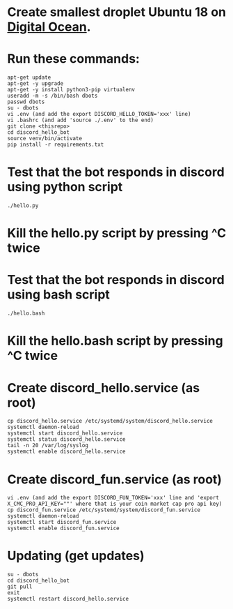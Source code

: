 # Create smallest droplet Ubuntu 18 on [Digital Ocean](https://www.digitalocean.com/).

# Run these commands:

    apt-get update 
    apt-get -y upgrade
    apt-get -y install python3-pip virtualenv
    useradd -m -s /bin/bash dbots
    passwd dbots
    su - dbots
    vi .env (and add the export DISCORD_HELLO_TOKEN='xxx' line)
    vi .bashrc (and add 'source ./.env' to the end)
    git clone <thisrepo>
    cd discord_hello_bot
    source venv/bin/activate
    pip install -r requirements.txt
   
# Test that the bot responds in discord using python script

    ./hello.py

# Kill the hello.py script by pressing ^C twice

# Test that the bot responds in discord using bash script

    ./hello.bash

# Kill the hello.bash script by pressing ^C twice

# Create discord_hello.service (as root)

    cp discord_hello.service /etc/systemd/system/discord_hello.service
    systemctl daemon-reload
    systemctl start discord_hello.service
    systemctl status discord_hello.service
    tail -n 20 /var/log/syslog
    systemctl enable discord_hello.service

# Create discord_fun.service (as root)

    vi .env (and add the export DISCORD_FUN_TOKEN='xxx' line and 'export X_CMC_PRO_API_KEY=""' where that is your coin market cap pro api key)
    cp discord_fun.service /etc/systemd/system/discord_fun.service
    systemctl daemon-reload
    systemctl start discord_fun.service
    systemctl enable discord_fun.service

# Updating (get updates)
    su - dbots
    cd discord_hello_bot
    git pull
    exit
    systemctl restart discord_hello.service
